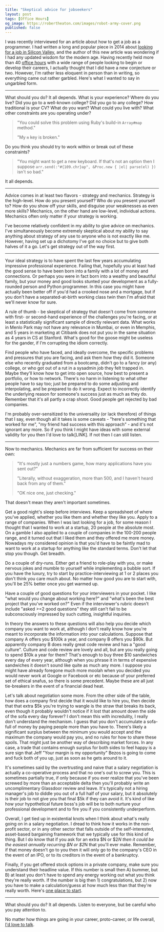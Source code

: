 ```yaml
---
title: "Skeptical advice for jobseekers"
layout: post
tags: [Office Hours]
og_image: https://robertheaton.com/images/robot-army-cover.png
published: false
---
```

I was recently interviewed for an article about how to get a job as a programmer. I had written a long and popular piece in 2014 about [looking for a job in Silicon Valley](/2014/03/07/lessons-from-a-silicon-valley-job-search/), and the author of this new article was wondering if I had any updated wisdom for the modern age. Having recently held more than 40 [office hours](/office-hours) with a wide range of people looking to begin or develop their careers, I actually thought that I did have a new conjecture or two. However, I'm rather less eloquent in person than in writing, so everything came out rather garbled. Here's what I wanted to say in ungarbled form.

----

What should you do? It all depends. What is your experience? Where do you live? Did you go to a well-known college? Did you go to any college? How traditional is your CV? What do you want? What could you live with? What other constraints are you operating under?

> "You could solve this problem using Ruby's build-in `Array#map` method."
>
> "My `m` key is broken."

Do you think you should try to work within or break out of these constraints?

> "You might want to get a new keyboard. If that's not an option then I suppose `arr.send(:"#{109.chr}ap", &Proc.new { |el| parse(el) })` isn't so bad."

It all depends.

----

Advice comes in at least two flavors - strategy and mechanics. Strategy is the high-level. How do you present yourself? Who do you present yourself to? How do you show off your skills, and disguise your weaknesses as even more skills? Mechanics, on the other hand are low-level, individual actions. Mechanics often only matter if your strategy is working.

I've become relatively confident in my ability to give advice on mechanics. I've simultaneously become extremely skeptical about my ability to say anything about strategy of any use to anyone who is not exactly like me. However, having set up a dichotomy I've got no choice but to give both halves of it a go. Let's get strategy out of the way first.

----

Your ideal strategy is to have spent the last few years accumulating impressive professional experience. Failing that, hopefully you at least had the good sense to have been born into a family with a lot of money and connections. Or perhaps you were in fact born into a wealthy and beautiful family, but your money and good looks stunted your development as a fully-rounded person and Python programmer. In this case you might have actually been better off if you'd had a crooked nose and a mortgage, but if you don't have a separated-at-birth working class twin then I'm afraid that we'll never know for sure.

A rule of thumb - be skeptical of strategy that doesn't come from someone with first- or second-hand experience of the challenges you're facing, or at least a statistically significant sample of directly relevant data. What works in Menlo Park may not have any relevance in Mumbai, or even in Memphis, and 5 years in marketing at Citibank does not put you in the same situation as 4 years in CS at Stanford. What's good for the goose might be useless for the gander, if I'm corrupting the idiom correctly.

Find people who have faced, and ideally overcome, the specific problems and pressures that you are facing, and ask them how they did it. Someone else who recently graduated from a bootcamp, didn't go to a fancy (or any) college, or who got out of a rut in a sysadmin job they felt trapped in. Maybe they'll know how to get into open source, how best to present a portfolio, or how to network. There's no harm in listening to what other people have to say too; just be prepared to do some adjusting and interpolating, and be prepared to do it wrong. Expect to incorrectly identify the underlying reason for someone's success just as much as they do. Remember that it's all partly a crap shoot. Good people get rejected by bad companies.

I'm probably over-sensitized to the universality (or lack therefore) of things that I say, even though all it takes is some caveats - "here's something that worked for me", "my friend had success with this approach" - and it's not ignorant any more. So if you think I might have ideas with some external validity for you then I'd love to talk[LINK]. If not then I can still listen.

----

Now to mechanics. Mechanics are far from sufficient for success on their own:

> "It's mostly just a numbers game, how many applications have you sent out?"
>
> "Literally, without exaggeration, more than 500, and I haven't heard back from any of them."
>
> "OK nice one, just checking."

That doesn't mean they aren't important sometimes.

Get a good night's sleep before interviews. Keep a spreadsheet of where you've applied, whether you like them and whether they like you. Apply to a range of companies. When I was last looking for a job, for some reason I thought that I wanted to work at a startup, 20 people at the absolute most. On a gamble I also applied to a couple of companies in the 100-200 people range, and it turned out that I liked them and they offered me more money. Nowadays my considered opinion is that you'd have to be faintly mad to want to work at a startup for anything like the standard terms. Don't let that stop you though. Get breadth.

Do a couple of dry-runs. Either get a friend to role-play with you, or make nervous jokes and mumble to yourself while implementing a bubble sort. If you have the luxury, try to start by practice-interviewing at 1 or 2 places you don't think you care much about. No matter how good you are to start with, you'll be 25% better once you get warmed up.

Have a couple of good questions for your interviewers in your pocket. I like "what would you change about working here?" and "what's been the best project that you've worked on?" Even if the interviewer's rubric doesn't include "asked >=2 good questions" they still can't fail to be subconsciously impressed by such cutting, insightful inquiries.

In theory the answers to these questions will also help you decide which company you want to work at, although I don't really know how you're meant to incorporate the information into your calculations. Suppose that company A offers you $100k a year, and company B offers you $90k. But apparently company B does really great code review and has a "good culture". Culture and code review are lovely and all, but are you really going to spend $10k a year for them? That's enough to buy three $10 sandwiches every day of every year, although when you phrase it in terms of expensive sandwiches it doesn't sound like quite as much any more. I suppose you might have already foregone much more moolah when you decided you would never work at Google or Facebook or etc because of your preferred set of ethical snafus, so there is some precedent. Maybe these are all just tie-breakers in the event of a financial dead heat.

Let's talk about negotiation some more. From the other side of the table, how does a company first decide that it would like to hire you, then decide that that extra $5k you're trying to wangle is the straw that breaks its back, even though it probably wouldn't notice if it lost that amount down the side of the sofa every day forever? I don't mean this with incredulity, I really don't understand the mechanism. I guess that you don't accumulate a sofa-full of money by paying people more than you have to. There's likely a significant surplus between the minimum you would accept and the maximum the company would pay you, and no rules for how to share these spoils. That might just be another way of describing market forces. In any case, a trade that contains enough surplus for both sides to feel happy is a sure sign that Jeff "Your margin is my opportunity" Bezos is going to come and fuck both of you up, just as soon as he gets around to it.

It's sometimes said by the overtrusting and naive that a salary negotiation is actually a co-operative process and that no one's out to screw you. This is sometimes partially true, if only because if you ever realize that you've been screwed by more than an acceptable delta then you'll probably write an uncomplimentary Glassdoor review and leave. It's typically not a hiring manager's job to diddle you out of a full half of your salary, but it absolutely is their job to not give you that final $5k if they can avoid it. It's kind of like how your hypothetical future boss's job will be to both nurture your professional development and to fire you if you consistently underperform.

Overall, I get tied up in existential knots when I think about what's really going on in a salary negotiation. I dread to think how it works in the non-profit sector, or in any other sector that falls outside of the self-interested, asset-based bargaining framework that we typically use for this kind of thing. But I do know that if you ask for an extra $N or $2*N then it could be the easiest annually recurring $N or $2*N that you'll ever make. Remember, if that money doesn't go to you then it will only go to the company's CEO in the event of an IPO, or to its creditors in the event of a bankruptcy.

Finally, if you get offered stock options in a private company, make sure you understand their headline value. If this number is small then A) bummer, but B) at least you don't have to spend any energy working out what you think they're really worth. If the number is big then 1) congratulations, but 2) now you have to make a calculation/guess at how much less than that they're really worth. Here's [one place to start](/2015/11/02/how-to-value-your-startup-stock-options/).

----

What should you do? It all depends. Listen to everyone, but be careful who you pay attention to.

No matter how things are going in your career, proto-career, or life overall, [I'd love to talk](/office-hours).
